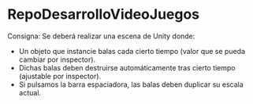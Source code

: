 # RepoDesarrolloVideoJuegos

Consigna: Se deberá realizar una escena de Unity donde:

* Un objeto que instancie balas cada cierto tiempo (valor que se pueda cambiar por inspector).
* Dichas balas deben destruirse automáticamente tras cierto tiempo (ajustable por inspector).
* Si pulsamos la barra espaciadora, las balas deben duplicar su escala actual.

